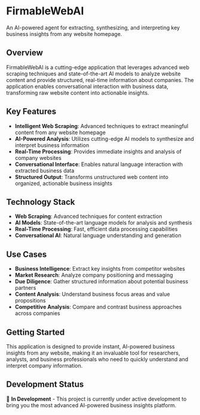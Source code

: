 # FirmableWebAI

An AI-powered agent for extracting, synthesizing, and interpreting key business insights from any website homepage.

## Overview

FirmableWebAI is a cutting-edge application that leverages advanced web scraping techniques and state-of-the-art AI models to analyze website content and provide structured, real-time information about companies. The application enables conversational interaction with business data, transforming raw website content into actionable insights.

## Key Features

- **Intelligent Web Scraping**: Advanced techniques to extract meaningful content from any website homepage
- **AI-Powered Analysis**: Utilizes cutting-edge AI models to synthesize and interpret business information
- **Real-Time Processing**: Provides immediate insights and analysis of company websites
- **Conversational Interface**: Enables natural language interaction with extracted business data
- **Structured Output**: Transforms unstructured web content into organized, actionable business insights

## Technology Stack

- **Web Scraping**: Advanced techniques for content extraction
- **AI Models**: State-of-the-art language models for analysis and synthesis
- **Real-Time Processing**: Fast, efficient data processing capabilities
- **Conversational AI**: Natural language understanding and generation

## Use Cases

- **Business Intelligence**: Extract key insights from competitor websites
- **Market Research**: Analyze company positioning and messaging
- **Due Diligence**: Gather structured information about potential business partners
- **Content Analysis**: Understand business focus areas and value propositions
- **Competitive Analysis**: Compare and contrast business approaches across companies

## Getting Started

This application is designed to provide instant, AI-powered business insights from any website, making it an invaluable tool for researchers, analysts, and business professionals who need to quickly understand and interpret company information.

## Development Status

🚧 **In Development** - This project is currently under active development to bring you the most advanced AI-powered business insights platform.
